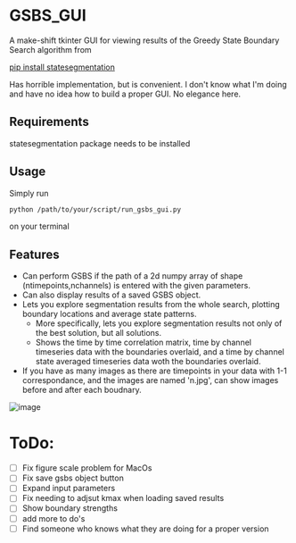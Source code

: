 # GSBS_GUI
A make-shift tkinter GUI for viewing results of the Greedy State Boundary Search algorithm from 

[pip install statesegmentation](https://github.com/lgeerligs/statesegmentation)

Has horrible implementation, but is convenient.
I don't know what I'm doing and have no idea how to build a proper GUI. No elegance here.

## Requirements
statesegmentation package needs to be installed

## Usage
Simply run
```bash
python /path/to/your/script/run_gsbs_gui.py
```
on your terminal

## Features
- Can perform GSBS if the path of a 2d numpy array of shape (ntimepoints,nchannels) is entered with the given parameters.
- Can also display results of a saved GSBS object.
- Lets you explore segmentation results from the whole search, plotting boundary locations and average state patterns.
  - More specifically, lets you explore segmentation results not only of the best solution, but all solutions.
  - Shows the time by time correlation matrix, time by channel timeseries data with the boundaries overlaid, and a time by channel state averaged timeseries data woth the boundaries overlaid.
- If you have as many images as there are timepoints in your data with 1-1 correspondance, and the images are named 'n.jpg', can show images before and after each boudnary.

![image](https://github.com/user-attachments/assets/74192d8d-0f8e-45fd-94a0-848ba51d13e4)

# ToDo:
- [ ] Fix figure scale problem for MacOs
- [ ] Fix save gsbs object button
- [ ] Expand input parameters
- [ ] Fix needing to adjsut kmax when loading saved results
- [ ] Show boundary strengths
- [ ] add more to do's
- [ ] Find someone who knows what they are doing for a proper version
